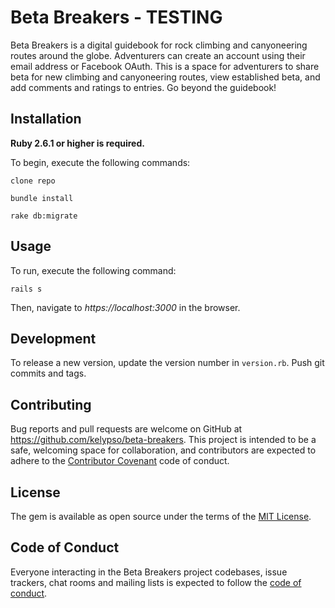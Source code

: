 # Beta Breakers - TESTING

Beta Breakers is a digital guidebook for rock climbing and canyoneering routes around the globe. Adventurers can create an account using their email address or Facebook OAuth. This is a space for adventurers to share beta for new climbing and canyoneering routes, view established beta, and add comments and ratings to entries. Go beyond the guidebook!

## Installation
**Ruby 2.6.1 or higher is required.**

To begin, execute the following commands:

`clone repo`

`bundle install`

`rake db:migrate`

## Usage
To run, execute the following command: 

`rails s`

Then, navigate to _https://localhost:3000_ in the browser.

## Development

To release a new version, update the version number in `version.rb`. Push git commits and tags.

## Contributing

Bug reports and pull requests are welcome on GitHub at https://github.com/kelypso/beta-breakers. This project is intended to be a safe, welcoming space for collaboration, and contributors are expected to adhere to the [Contributor Covenant](http://contributor-covenant.org) code of conduct.

## License

The gem is available as open source under the terms of the [MIT License](https://opensource.org/licenses/MIT).

## Code of Conduct

Everyone interacting in the Beta Breakers project codebases, issue trackers, chat rooms and mailing lists is expected to follow the [code of conduct](https://github.com/'observant-logger-0316'/climb-collection/blob/master/CODE_OF_CONDUCT.md).
